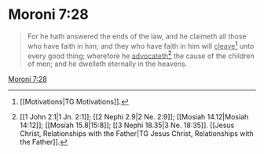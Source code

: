 # Moroni 7:28

> For he hath answered the ends of the law, and he claimeth all those who have faith in him; and they who have faith in him will <u>cleave</u>[^a] unto every good thing; wherefore he <u>advocateth</u>[^b] the cause of the children of men; and he dwelleth eternally in the heavens.

[Moroni 7:28](https://www.churchofjesuschrist.org/study/scriptures/bofm/moro/7?lang=eng&id=p28#p28)


[^a]: [[Motivations|TG Motivations]].  
[^b]: [[1 John 2.1|1 Jn. 2:1]]; [[2 Nephi 2.9|2 Ne. 2:9]]; [[Mosiah 14.12|Mosiah 14:12]]; [[Mosiah 15.8|15:8]]; [[3 Nephi 18.35|3 Ne. 18:35]]. [[Jesus Christ, Relationships with the Father|TG Jesus Christ, Relationships with the Father]].  
